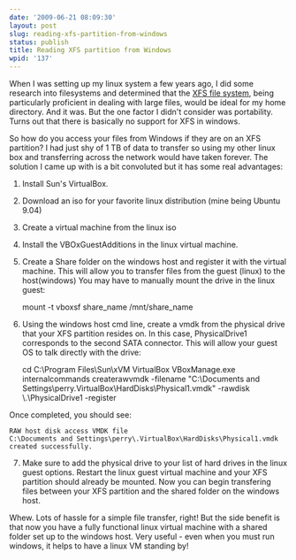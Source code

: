 ```yaml
---
date: '2009-06-21 08:09:30'
layout: post
slug: reading-xfs-partition-from-windows
status: publish
title: Reading XFS partition from Windows
wpid: '137'
---
```


When I was setting up my linux system a few years ago, I did some research into filesystems and determined that the [XFS file system](http://en.wikipedia.org/wiki/XFS), being particularly proficient in dealing with large files, would be ideal for my home directory. And it was. But the one factor I didn't consider was portability. Turns out that there is basically no support for XFS in windows. 

So how do you access your files from Windows if they are on an XFS partition? I had just shy of 1 TB of data to transfer so using my other linux box and transferring across the network would have taken forever. The solution I came up with is a bit convoluted but it has some real advantages:

1) Install Sun's VirtualBox.
2) Download an iso for your favorite linux distribution (mine being Ubuntu 9.04)
3) Create a virtual machine from the linux iso
4) Install the VBOxGuestAdditions in the linux virtual machine. 
5) Create a Share folder on the windows host and register it with the virtual machine. This will allow you to transfer files from the guest (linux) to the host(windows) You may have to manually mount the drive in the linux guest:

 
    
    mount -t vboxsf share_name /mnt/share_name



6) Using the windows host cmd line, create a vmdk from the physical drive that your XFS partition resides on. In this case, PhysicalDrive1 corresponds to the second SATA connector. This will allow your guest OS to talk directly with the drive:


    
    cd C:\Program Files\Sun\xVM VirtualBox
    VBoxManage.exe internalcommands createrawvmdk 
      -filename "C:\Documents and Settings\perry\.VirtualBox\HardDisks\Physical1.vmdk" 
      -rawdisk \\.\PhysicalDrive1 -register



Once completed, you should see:
    
    
    RAW host disk access VMDK file 
    C:\Documents and Settings\perry\.VirtualBox\HardDisks\Physical1.vmdk created successfully.

7) Make sure to add the physical drive to your list of hard drives in the linux guest options. Restart the linux guest virtual machine and your XFS partition should already be mounted. Now you can begin transfering files between your XFS partition and the shared folder on the windows host.

Whew. Lots of hassle for a simple file transfer, right! But the side benefit is that now you have a fully functional linux virtual machine with a shared folder set up to the windows host. Very useful - even when you must run windows, it helps to have a linux VM standing by!
